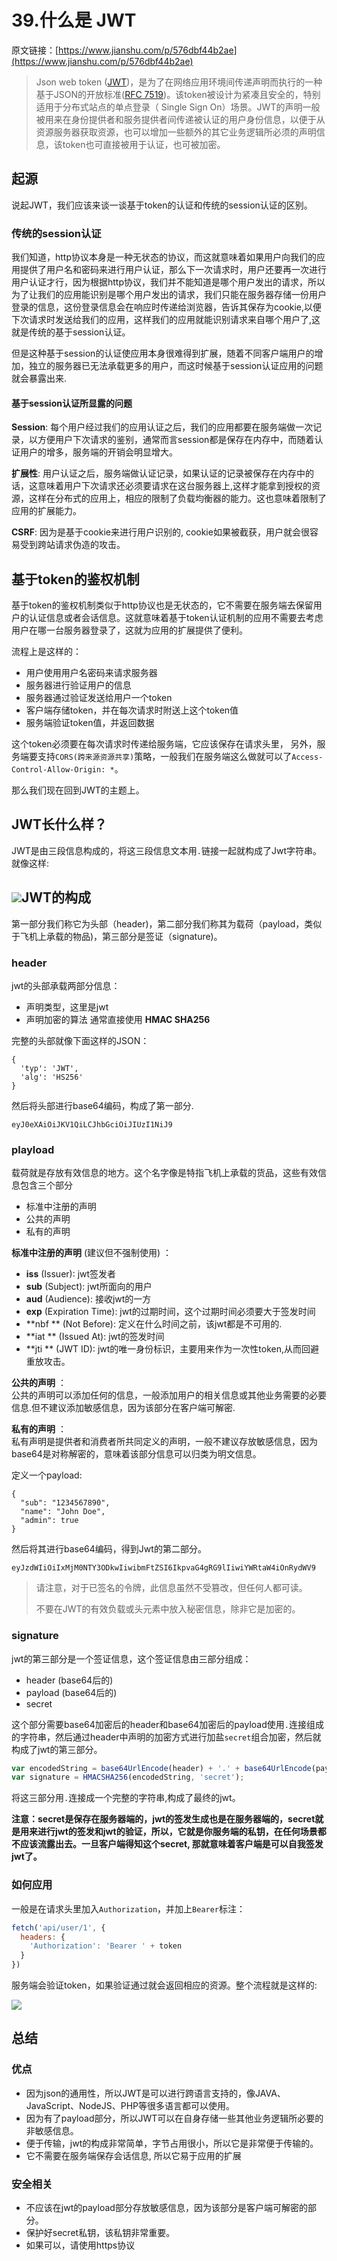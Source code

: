 # 39.什么是 JWT

原文链接：[https://www.jianshu.com/p/576dbf44b2ae](https://www.jianshu.com/p/576dbf44b2ae)

> Json web token \([JWT](https://jwt.io/introduction/)\)，是为了在网络应用环境间传递声明而执行的一种基于JSON的开放标准\([RFC 7519](https://tools.ietf.org/html/rfc7519)\)。该token被设计为紧凑且安全的，特别适用于分布式站点的单点登录（ Single Sign On）场景。JWT的声明一般被用来在身份提供者和服务提供者间传递被认证的用户身份信息，以便于从资源服务器获取资源，也可以增加一些额外的其它业务逻辑所必须的声明信息，该token也可直接被用于认证，也可被加密。

## 起源

说起JWT，我们应该来谈一谈基于token的认证和传统的session认证的区别。

### 传统的session认证

我们知道，http协议本身是一种无状态的协议，而这就意味着如果用户向我们的应用提供了用户名和密码来进行用户认证，那么下一次请求时，用户还要再一次进行用户认证才行，因为根据http协议，我们并不能知道是哪个用户发出的请求，所以为了让我们的应用能识别是哪个用户发出的请求，我们只能在服务器存储一份用户登录的信息，这份登录信息会在响应时传递给浏览器，告诉其保存为cookie,以便下次请求时发送给我们的应用，这样我们的应用就能识别请求来自哪个用户了,这就是传统的基于session认证。

但是这种基于session的认证使应用本身很难得到扩展，随着不同客户端用户的增加，独立的服务器已无法承载更多的用户，而这时候基于session认证应用的问题就会暴露出来.

#### 基于session认证所显露的问题

**Session**: 每个用户经过我们的应用认证之后，我们的应用都要在服务端做一次记录，以方便用户下次请求的鉴别，通常而言session都是保存在内存中，而随着认证用户的增多，服务端的开销会明显增大。

**扩展性**: 用户认证之后，服务端做认证记录，如果认证的记录被保存在内存中的话，这意味着用户下次请求还必须要请求在这台服务器上,这样才能拿到授权的资源，这样在分布式的应用上，相应的限制了负载均衡器的能力。这也意味着限制了应用的扩展能力。

**CSRF**: 因为是基于cookie来进行用户识别的, cookie如果被截获，用户就会很容易受到跨站请求伪造的攻击。

## 基于token的鉴权机制

基于token的鉴权机制类似于http协议也是无状态的，它不需要在服务端去保留用户的认证信息或者会话信息。这就意味着基于token认证机制的应用不需要去考虑用户在哪一台服务器登录了，这就为应用的扩展提供了便利。

流程上是这样的：

* 用户使用用户名密码来请求服务器
* 服务器进行验证用户的信息
* 服务器通过验证发送给用户一个token
* 客户端存储token，并在每次请求时附送上这个token值
* 服务端验证token值，并返回数据

这个token必须要在每次请求时传递给服务端，它应该保存在请求头里， 另外，服务端要支持`CORS(跨来源资源共享)`策略，一般我们在服务端这么做就可以了`Access-Control-Allow-Origin: *`。

那么我们现在回到JWT的主题上。

## JWT长什么样？

JWT是由三段信息构成的，将这三段信息文本用`.`链接一起就构成了Jwt字符串。就像这样:

## ![](/assets/jwt.png)JWT的构成

第一部分我们称它为头部（header\)，第二部分我们称其为载荷（payload，类似于飞机上承载的物品\)，第三部分是签证（signature\)。

### header

jwt的头部承载两部分信息：

* 声明类型，这里是jwt
* 声明加密的算法 通常直接使用 **HMAC SHA256**

完整的头部就像下面这样的JSON：

```
{ 
  'typ': 'JWT',  
  'alg': 'HS256'
}
```

然后将头部进行base64编码，构成了第一部分.

```
eyJ0eXAiOiJKV1QiLCJhbGciOiJIUzI1NiJ9
```

### playload

载荷就是存放有效信息的地方。这个名字像是特指飞机上承载的货品，这些有效信息包含三个部分

* 标准中注册的声明
* 公共的声明
* 私有的声明

**标准中注册的声明** \(建议但不强制使用\) ：

* **iss** \(Issuer\):  jwt签发者
* **sub** \(Subject\): jwt所面向的用户
* **aud** \(Audience\): 接收jwt的一方
* **exp** \(Expiration Time\): jwt的过期时间，这个过期时间必须要大于签发时间
* **nbf ** \(Not Before\): 定义在什么时间之前，该jwt都是不可用的.
* **iat ** \(Issued At\): jwt的签发时间
* **jti ** \(JWT ID\): jwt的唯一身份标识，主要用来作为一次性token,从而回避重放攻击。

**公共的声明** ：  
 公共的声明可以添加任何的信息，一般添加用户的相关信息或其他业务需要的必要信息.但不建议添加敏感信息，因为该部分在客户端可解密.

**私有的声明** ：  
 私有声明是提供者和消费者所共同定义的声明，一般不建议存放敏感信息，因为base64是对称解密的，意味着该部分信息可以归类为明文信息。

定义一个payload:

```
{ 
  "sub": "1234567890",
  "name": "John Doe",
  "admin": true
}
```

然后将其进行base64编码，得到Jwt的第二部分。

```
eyJzdWIiOiIxMjM0NTY3ODkwIiwibmFtZSI6IkpvaG4gRG9lIiwiYWRtaW4iOnRydWV9
```

> 请注意，对于已签名的令牌，此信息虽然不受篡改，但任何人都可读。
>
> 不要在JWT的有效负载或头元素中放入秘密信息，除非它是加密的。

### signature

jwt的第三部分是一个签证信息，这个签证信息由三部分组成：

* header \(base64后的\)
* payload \(base64后的\)
* secret

这个部分需要base64加密后的header和base64加密后的payload使用`.`连接组成的字符串，然后通过header中声明的加密方式进行加盐`secret`组合加密，然后就构成了jwt的第三部分。

```js
var encodedString = base64UrlEncode(header) + '.' + base64UrlEncode(payload);
var signature = HMACSHA256(encodedString, 'secret');
```

将这三部分用`.`连接成一个完整的字符串,构成了最终的jwt。

**注意：secret是保存在服务器端的，jwt的签发生成也是在服务器端的，secret就是用来进行jwt的签发和jwt的验证，所以，它就是你服务端的私钥，在任何场景都不应该流露出去。一旦客户端得知这个secret, 那就意味着客户端是可以自我签发jwt了。**

### 如何应用

一般是在请求头里加入`Authorization`，并加上`Bearer`标注：

```js
fetch('api/user/1', {
  headers: {
    'Authorization': 'Bearer ' + token
  }
})
```

服务端会验证token，如果验证通过就会返回相应的资源。整个流程就是这样的:

![](/assets/jwt-http.png)

## 总结

### 优点

* 因为json的通用性，所以JWT是可以进行跨语言支持的，像JAVA、JavaScript、NodeJS、PHP等很多语言都可以使用。
* 因为有了payload部分，所以JWT可以在自身存储一些其他业务逻辑所必要的非敏感信息。
* 便于传输，jwt的构成非常简单，字节占用很小，所以它是非常便于传输的。
* 它不需要在服务端保存会话信息, 所以它易于应用的扩展

### 安全相关

* 不应该在jwt的payload部分存放敏感信息，因为该部分是客户端可解密的部分。
* 保护好secret私钥，该私钥非常重要。
* 如果可以，请使用https协议




